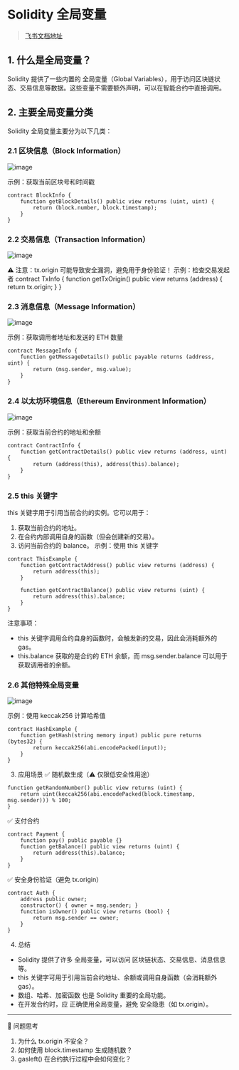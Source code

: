 # Solidity 全局变量

> [飞书文档地址](https://ncnlo95gua0y.feishu.cn/docx/Z8B3dQnbNoSzmGxJwg5cHivqnah?from=from_copylink)

## 1. 什么是全局变量？
Solidity 提供了一些内置的 全局变量（Global Variables），用于访问区块链状态、交易信息等数据。这些变量不需要额外声明，可以在智能合约中直接调用。
## 2. 主要全局变量分类
Solidity 全局变量主要分为以下几类：

### 2.1 区块信息（Block Information）
![image](https://github.com/user-attachments/assets/0dc032f5-7217-47bd-b7d6-855c256a79a4)


示例：获取当前区块号和时间戳
```solidity
contract BlockInfo {
    function getBlockDetails() public view returns (uint, uint) {
        return (block.number, block.timestamp);
    }
}
```

### 2.2 交易信息（Transaction Information）
![image](https://github.com/user-attachments/assets/406f831f-e8ef-4da7-8a70-d98698801eba)

⚠️ 注意：tx.origin 可能导致安全漏洞，避免用于身份验证！
示例：检查交易发起者
contract TxInfo {
    function getTxOrigin() public view returns (address) {
        return tx.origin;
    }
}

### 2.3 消息信息（Message Information）
![image](https://github.com/user-attachments/assets/ef9a1e72-3c64-475b-81cf-8a6ecac84aff)

示例：获取调用者地址和发送的 ETH 数量
```solidity
contract MessageInfo {
    function getMessageDetails() public payable returns (address, uint) {
        return (msg.sender, msg.value);
    }
}
```

### 2.4 以太坊环境信息（Ethereum Environment Information）
![image](https://github.com/user-attachments/assets/84b254ae-cd50-4534-ae6a-c8d40a49b68d)


示例：获取当前合约的地址和余额
```solidity
contract ContractInfo {
    function getContractDetails() public view returns (address, uint) {
        return (address(this), address(this).balance);
    }
}
```

### 2.5 this 关键字

this 关键字用于引用当前合约的实例。它可以用于：
1. 获取当前合约的地址。
2. 在合约内部调用自身的函数（但会创建新的交易）。
3. 访问当前合约的 balance。
示例：使用 this 关键字
```solidity
contract ThisExample {
    function getContractAddress() public view returns (address) {
        return address(this);
    }

    function getContractBalance() public view returns (uint) {
        return address(this).balance;
    }
}
```

注意事项：
- this 关键字调用合约自身的函数时，会触发新的交易，因此会消耗额外的 gas。
- this.balance 获取的是合约的 ETH 余额，而 msg.sender.balance 可以用于获取调用者的余额。

### 2.6 其他特殊全局变量
![image](https://github.com/user-attachments/assets/019338ae-feac-42fa-8872-d7dd619346c1)

示例：使用 keccak256 计算哈希值
```solidity
contract HashExample {
    function getHash(string memory input) public pure returns (bytes32) {
        return keccak256(abi.encodePacked(input));
    }
}
```

3. 应用场景
✅ 随机数生成（⚠️ 仅限低安全性用途）
```solidity
function getRandomNumber() public view returns (uint) {
    return uint(keccak256(abi.encodePacked(block.timestamp, msg.sender))) % 100;
}
```

✅ 支付合约
```solidity
contract Payment {
    function pay() public payable {}
    function getBalance() public view returns (uint) {
        return address(this).balance;
    }
}
```

✅ 安全身份验证（避免 tx.origin）
```solidity
contract Auth {
    address public owner;
    constructor() { owner = msg.sender; }
    function isOwner() public view returns (bool) {
        return msg.sender == owner;
    }
}
```

4. 总结
- Solidity 提供了许多 全局变量，可以访问 区块链状态、交易信息、消息信息等。
- this 关键字可用于引用当前合约地址、余额或调用自身函数（会消耗额外 gas）。
- 数组、哈希、加密函数 也是 Solidity 重要的全局功能。
- 在开发合约时，应 正确使用全局变量，避免 安全隐患（如 tx.origin）。

---
📌 问题思考
1. 为什么 tx.origin 不安全？
2. 如何使用 block.timestamp 生成随机数？
3. gasleft() 在合约执行过程中会如何变化？
